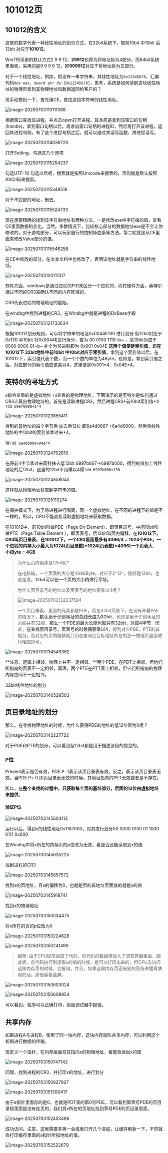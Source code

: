 # 101012页

## 101012的含义

这里的数字代表一种线性地址的划分方式，在32bit系统下，取前10bit 中10bit  后12bit  对应于**101012**。

Win7所采用的默认方式2 9 9 12，**29912**也即为将地址拆为4部分。而64bit系统里面呢，采用的是9 9 9 9 12，即**999912**对应于将地址拆为五部分。

对于一个线性地址，例如，假设有一串字符串，其线性地址为`0x12345678`，汇编代码`mov eax, dword ptr ds:[0x12345678]`，思考，系统是如何读到这块线性地址的物理页拿到其物理地址和数据返回给客户的？

现手动模拟一下，首先用CE，查找这段字符串的线性地址。

![image-20250703113111388](./%E9%A1%B5.assets/image-20250703113111388.png)

根据窗口查找该进程，并点击open打开进程。其本质是拿到该窗口的句柄(handle)，拿到窗口句柄以后，再求出窗口句柄的进程ID，然后再打开该进程，返回其进程句柄，有了这个进程句柄之后，就可以通过其读写函数，跨进程读写。

![image-20250703114039720](./%E9%A1%B5.assets/image-20250703114039720.png)

打开Setting，勾选这几个选项

![image-20250703115254237](./%E9%A1%B5.assets/image-20250703115254237.png)

勾选UTF-16 勾选以后呢，搜索就是按照Unicode来搜索的，否则就是默认按照ASCII码来搜索。

![image-20250703115348516](./%E9%A1%B5.assets/image-20250703115348516.png)

对于不匹配的地址，删去。

![image-20250703115524733](./%E9%A1%B5.assets/image-20250703115524733.png)

现在想要精确的找到该字符串地址有两种方法，一是修改exe中字符串的值，查看CE里面数据的变化，当然，多数情况下，比较核心部分的数据地址exe是不会让你修改的，对于游戏部分，可以玩家自行的控制掉血条等方法。第二呢就是从CE里面来修改Value部分的值。

![image-20250703115546258](./%E9%A1%B5.assets/image-20250703115546258.png)

在CE中修改的部分，在文本文档中也修改了，表明该地址就是字符串的线性地址。

![image-20250703120111317](./%E9%A1%B5.assets/image-20250703120111317.png)

软件方面，windows是通过进程的PID来区分一个进程的，而在硬件方面，英特尔通过不同的CR3来确认不同的内存区域的。

CR3代表进程的物理地址的启始。

在windbg中找到进程的CR3，在Windbg中就是进程的DirBase字段

![image-20250703121733634](./%E9%A1%B5.assets/image-20250703121733634.png)

根据101012划分规则，可以将字符串的地址0x0044E130 进行划分   低12bit对应于0x130    中10bit 将0x0044E进行拆分，变为      00 0100 1110~b~ ，高10bit对应于      0000 0000 01~b~ 补全为16进制即为   0x001  0x04E  **这两个值便是索引值**，即**在101012下  32bit地址中前10bit 中10bit对应于索引值**，拿到这个索引值以后，在101012下，索引值代表个数，而一个个数的单位为4Byte，也即是，拿到索引值之后，对应部分的索引值应该乘以4，这里便是0x001\*4、0x04E\*4。

## 英特尔的寻址方式

`d`指令查看的是虚拟地址 `!d`查看的是物理地址，下面演示的是英特尔是如何通过CR3计算出物理地址的，首先是读取进程CR3，然后进程CR3+前10bit索引值*4  `!dd 69ef0000+1*4`

![image-20250703123855411](./%E9%A1%B5.assets/image-20250703123855411.png)

得到的首地址的四个字节后  抹去后12位  即6a4d0867->6a4d0000，然后将线性地址的中10bit的索引值拿过来*4，

得`!dd 6a4d0000+04e*4`

![image-20250703124702610](./%E9%A1%B5.assets/image-20250703124702610.png)

在将前4字节拿过来同样抹去低12bit 6997b867->6997b000，得到的值加上线性地址的后12bit，这里的12bit不用乘以4得`!dd 6997b000+130`

![image-20250703124858045](./%E9%A1%B5.assets/image-20250703124858045.png)

这样就从物理地址获取到字符串的值。

![image-20250703125113274](./%E9%A1%B5.assets/image-20250703125113274.png)

在保护模式下，为了将进程进行隔离，同一个虚拟地址，在不同的进程下的值是不一样的，所以，CPU不能直接读取虚拟地址来获取数据。

在101012中，前10bit叫做PDE（Page Dir Element），即页目录号，中间10bit叫做PTE（Page Table Element ），即页表号，后12bit叫页内偏移。在**101012下，CR3叫页目录表**。**在101012下，一个CR3里面最多有4096/4 = 1024个PDE，一个进程的内存大小最大为1024(页目录数)\*1024(页表数)\*4096(一个页表大小)Byte =  4GB**

> 为什么页内偏移是12bit呢?
>
> 在电脑端，一个页表的大小是4096Byte，对应于2^12^，刚好是12bit，也就是说，**12bit可以在一个页的大小内进行寻址。**

> 为什么页目录号的地址以及页表号的地址要乘以4呢？
>
> ![image-20250703132237594](./%E9%A1%B5.assets/image-20250703132237594.png)
>
> 一个页目录表，里面的元素都是PDE，而在32bit系统下，在没有开启PAE的情况下，**默认用于识别地址的总线长度为32bit**，也即是用于识别地址的总线共有32根，**那么一个PDE的最大长度也就只有32bit，对应4字节**，因此，**在查找页目录号，页表号的时候需要乘以4**，得到对应PDE、PTE的首地址，而对应的页内偏移就只用在查询到目标地址所在的那一物理页里面进行相加即可。

![image-20250703134549362](./%E9%A1%B5.assets/image-20250703134549362.png)

**注意，逻辑上相邻，物理上并不一定相邻。**两个PDE，在PDT上相邻，但他们所指向的页表不一定相邻，同理，两个PTE在PTT表上相邻，但它们所指向的物理内存空间不一定相邻。

32bit线性地址的划分

![image-20250703140529503](./%E9%A1%B5.assets/image-20250703140529503.png)

## 页目录地址的划分

那么，在寻找物理地址的时候，为什么要将PDE的地址的低12位置为0呢？

![image-20250703142227722](./%E9%A1%B5.assets/image-20250703142227722.png)

对于PDE和PTE的划分，可以看到低12bit都是用于描述该段的信息的。

### P位

Present表示是否有效，PDE.P=1表示该页目录表有效，反之，表示该页目录表无效。当PDE.P= 0 即页目录表无效的时候，其地址指向的PET无效或者是不存在。

所以，在**整个查找的过程中，只获取每个页的基址部分，后面的12位由虚拟地址来提供**。

#### 验证P位

![image-20250703145604113](./%E9%A1%B5.assets/image-20250703145604113.png)

运行以后，得到x的线性地址0x1187000，对其进行划分00 0000 0100   01 1000 0111 0x000

在Windbg中将x所在的内存页的p位改为无效，看是否还能读取到x的值

![image-20250703145635225](./%E9%A1%B5.assets/image-20250703145635225.png)

找到进程的CR3

![image-20250703145857572](./%E9%A1%B5.assets/image-20250703145857572.png)

找到x的页地址，且x的偏移为0，也就是页的首地址里面放的就是x的值

![image-20250703145918741](./%E9%A1%B5.assets/image-20250703145918741.png)

找到x的物理地址

![image-20250703150034475](./%E9%A1%B5.assets/image-20250703150034475.png)

将x所在的页的p位改为0

![image-20250703150224628](./%E9%A1%B5.assets/image-20250703150224628.png)

![image-20250703150241490](./%E9%A1%B5.assets/image-20250703150241490.png)

> 缓存:
> 由于CPU提前读取了代码，将代码的数据等放入了流寄存器里面，因此呢，在代码执行到读取x的值的时候，是可以打印出来的，但CPU去访问这段内存页的时候，会报错，并且，如果这段内存页还有别的系统进程再使用的话，那很容易蓝屏。

![image-20250703150603024](./%E9%A1%B5.assets/image-20250703150603024.png)

![image-20250703150608954](./%E9%A1%B5.assets/image-20250703150608954.png)

可以看到，程序可以正确打印，但是调试器中报错。



## 共享内存

如果进程A与进程B，使用了同一块内存，这块内存就叫共享内存，可以利用这个机制进行数据的传输。

现定义一个指针，在内存层面将其指向x的物理地址，看能否读出x的值

![image-20250703150747142](./%E9%A1%B5.assets/image-20250703150747142.png)

同理，找到进程的CR3，并打印x的地址，进行划分

![image-20250703150927927](./%E9%A1%B5.assets/image-20250703150927927.png)

![image-20250703151300417](./%E9%A1%B5.assets/image-20250703151300417.png)

由于a指针里面存的是0，也就是PDT表的第0号PDE，可以看到第零号PDE的页目录段里面是没有挂页的，我们将x所在的页地址挂到零号PDE的页目录里面。

![image-20250703152453496](./%E9%A1%B5.assets/image-20250703152453496.png)

成功访问。注意，这里需要多等一会或者打开几个进程，让缓存刷新一下，不然就会打印缓存里面的a指针所指地址的值。

![image-20250703152522679](./%E9%A1%B5.assets/image-20250703152522679.png)